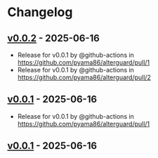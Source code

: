 # Changelog

## [v0.0.2](https://github.com/pyama86/alterguard/compare/v0.0.1...v0.0.2) - 2025-06-16
- Release for v0.0.1 by @github-actions in https://github.com/pyama86/alterguard/pull/1
- Release for v0.0.1 by @github-actions in https://github.com/pyama86/alterguard/pull/2

## [v0.0.1](https://github.com/pyama86/alterguard/commits/v0.0.1) - 2025-06-16
- Release for v0.0.1 by @github-actions in https://github.com/pyama86/alterguard/pull/1

## [v0.0.1](https://github.com/pyama86/alterguard/commits/v0.0.1) - 2025-06-16
